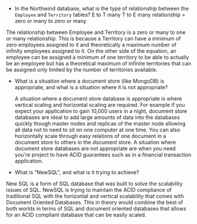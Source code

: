 - In the Northwind database, what is the type of relationship between the
  `Employee` and `Territory` tables? E to T many T to E many relationship = zero or many to zero or many 

The relationship between Employee and Territory is a zero or many to one or many relationship. This is because a Territory can have a minimum of zero employees assigned to it and theoretically a maximum number of infinity employees assigned to it. On the other side of the equation, an employee can be assigned a minimum of one territory to be able to actually be an employee but has a theoretical maximum of infinite territories that can be assigned only limited by the number of territories available.  


- What is a situation where a document store (like MongoDB) is appropriate, and
  what is a situation where it is not appropriate?

  A situation where a document store database is appropriate is where vertical scaling and horizontal scaling are required. For example if you expect your application to gain 10,000 users in a night, document store databases are ideal to add large amounts of data into the databases quickly though master nodes and replicas of the master node allowing all data not to need to sit on one computer at one time. You can also horizontally scale through easy relations of one document in a document store to others in the document store. A situation where document store databases are not appropriate are when you need you're project to have ACID guarantees such as in a financial transaction application. 


- What is "NewSQL", and what is it trying to achieve?

New SQL is a form of SQL database that was built to solve the scalability issues of SQL. NewSQL is trying to maintain the ACID compliance of traditional SQL with the horizontal and vertical scalability that comes with Document Oriented Databases. This in theory would combine the best of both worlds in terms of SQL and document oriented databases that allows for an ACID compliant database that can be easily scaled. 
